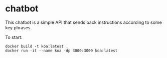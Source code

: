 # chatbot
This chatbot is a simple API that sends back instructions according to some key phrases

To start:
```git clone git@github.com:anastasiyakiianova/chatbot.git
docker build -t koa:latest .
docker run -it --name koa -dp 3000:3000 koa:latest